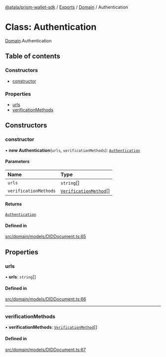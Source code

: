 [@atala/prism-wallet-sdk](../README.md) / [Exports](../modules.md) / [Domain](../modules/Domain.md) / Authentication

# Class: Authentication

[Domain](../modules/Domain.md).Authentication

## Table of contents

### Constructors

- [constructor](Domain.Authentication.md#constructor)

### Properties

- [urls](Domain.Authentication.md#urls)
- [verificationMethods](Domain.Authentication.md#verificationmethods)

## Constructors

### constructor

• **new Authentication**(`urls`, `verificationMethods`): [`Authentication`](Domain.Authentication.md)

#### Parameters

| Name | Type |
| :------ | :------ |
| `urls` | `string`[] |
| `verificationMethods` | [`VerificationMethod`](Domain.VerificationMethod.md)[] |

#### Returns

[`Authentication`](Domain.Authentication.md)

#### Defined in

[src/domain/models/DIDDocument.ts:65](https://github.com/hyperledger/identus-edge-agent-sdk-ts/blob/70efa8b16122ab132f36ab1c9f2ac30b3a4b3176/src/domain/models/DIDDocument.ts#L65)

## Properties

### urls

• **urls**: `string`[]

#### Defined in

[src/domain/models/DIDDocument.ts:66](https://github.com/hyperledger/identus-edge-agent-sdk-ts/blob/70efa8b16122ab132f36ab1c9f2ac30b3a4b3176/src/domain/models/DIDDocument.ts#L66)

___

### verificationMethods

• **verificationMethods**: [`VerificationMethod`](Domain.VerificationMethod.md)[]

#### Defined in

[src/domain/models/DIDDocument.ts:67](https://github.com/hyperledger/identus-edge-agent-sdk-ts/blob/70efa8b16122ab132f36ab1c9f2ac30b3a4b3176/src/domain/models/DIDDocument.ts#L67)
